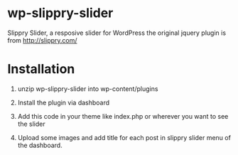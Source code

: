 wp-slippry-slider
=================

Slippry Slider, a resposive slider for WordPress
the original jquery plugin is from
http://slippry.com/

Installation
===========
1. unzip wp-slippry-slider into wp-content/plugins

2. Install the plugin via dashboard

3. Add this code in your theme like index.php or wherever you want to see the slider
  <?php
  if(function_exists(cbwps_slider))
  cbwps_slider();
  ?>

4. Upload some images and add title for each post in slippry slider menu of the dashboard.
